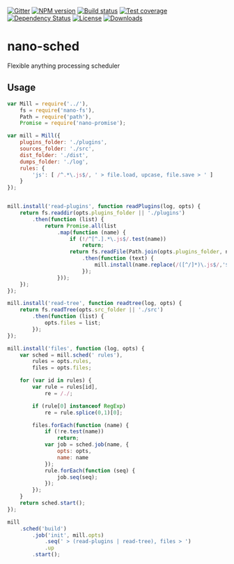 [![Gitter][gitter-image]][gitter-url]
[![NPM version][npm-image]][npm-url]
[![Build status][travis-image]][travis-url]
[![Test coverage][coveralls-image]][coveralls-url]
[![Dependency Status][david-image]][david-url]
[![License][license-image]][license-url]
[![Downloads][downloads-image]][downloads-url]

# nano-sched
Flexible anything processing scheduler


## Usage

```js
var Mill = require('../'),
    fs = require('nano-fs'),
    Path = require('path'),
    Promise = require('nano-promise');

var mill = Mill({
	plugins_folder: './plugins',
	sources_folder: './src',
	dist_folder: './dist',
	dumps_folder: './log',
	rules: {
		'js': [ /^.*\.js$/, ' > file.load, upcase, file.save > ' ]
	}
});


mill.install('read-plugins', function readPlugins(log, opts) {
	return fs.readdir(opts.plugins_folder || './plugins')
		.then(function (list) {
			return Promise.all(list
				.map(function (name) {
					if (!/^[^.].*\.js$/.test(name))
						return;
					return fs.readFile(Path.join(opts.plugins_folder, name), 'utf8')
						.then(function (text) {
							mill.install(name.replace(/([^/]*)\.js$/,'$1'), text);
						});
				}));
	});
});

mill.install('read-tree', function readtree(log, opts) {
	return fs.readTree(opts.src_folder || './src')
		.then(function (list) {
			opts.files = list;
		});
});

mill.install('files', function (log, opts) {
	var sched = mill.sched(' rules'),
	    rules = opts.rules,
	    files = opts.files;

	for (var id in rules) {
		var rule = rules[id],
		    re = /./;

		if (rule[0] instanceof RegExp)
			re = rule.splice(0,1)[0];

		files.forEach(function (name) {
			if (!re.test(name))
				return;
			var job = sched.job(name, {
				opts: opts,
				name: name
			});
			rule.forEach(function (seq) {
				job.seq(seq);
			});
		});
	}
	return sched.start();
});

mill
	.sched('build')
		.job('init', mill.opts)
			.seq(' > (read-plugins | read-tree), files > ')
			.up
		.start();
```



[bithound-image]: https://www.bithound.io/github/Holixus/nano-sched/badges/score.svg
[bithound-url]: https://www.bithound.io/github/Holixus/nano-sched

[gitter-image]: https://badges.gitter.im/Holixus/nano-sched.svg
[gitter-url]: https://gitter.im/Holixus/nano-sched

[npm-image]: https://badge.fury.io/js/nano-sched.svg
[npm-url]: https://badge.fury.io/js/nano-sched

[github-tag]: http://img.shields.io/github/tag/Holixus/nano-sched.svg
[github-url]: https://github.com/Holixus/nano-sched/tags

[travis-image]: https://travis-ci.org/Holixus/nano-sched.svg?branch=master
[travis-url]: https://travis-ci.org/Holixus/nano-sched

[coveralls-image]: https://coveralls.io/repos/github/Holixus/nano-sched/badge.svg?branch=master
[coveralls-url]: https://coveralls.io/github/Holixus/nano-sched?branch=master

[david-image]: https://david-dm.org/Holixus/nano-sched.svg
[david-url]: https://david-dm.org/Holixus/nano-sched

[license-image]: https://img.shields.io/badge/license-MIT-blue.svg
[license-url]: LICENSE

[downloads-image]: http://img.shields.io/npm/dt/nano-sched.svg
[downloads-url]: https://npmjs.org/package/nano-sched
